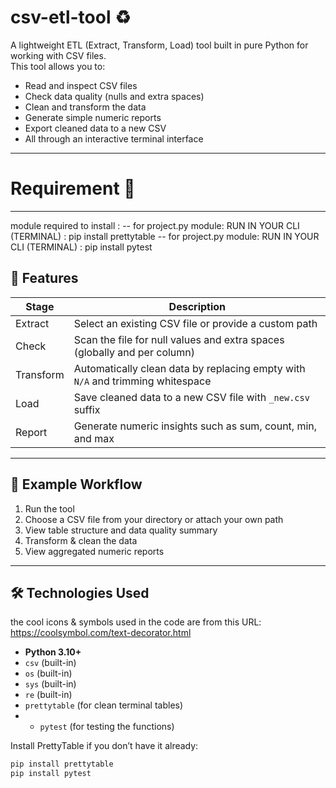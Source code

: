 # csv-etl-tool ♻️

A lightweight ETL (Extract, Transform, Load) tool built in pure Python for working with CSV files.  
This tool allows you to:
- Read and inspect CSV files
- Check data quality (nulls and extra spaces)
- Clean and transform the data
- Generate simple numeric reports
- Export cleaned data to a new CSV
- All through an interactive terminal interface

---
# Requirement 📌
-----------------------------------------------------------
module required to install :
-- for project.py module:
 RUN IN YOUR CLI (TERMINAL) : pip install prettytable
-- for project.py module:
RUN IN YOUR CLI (TERMINAL) : pip install pytest


## 🚀 Features

| Stage | Description |
|-------|-------------|
| Extract | Select an existing CSV file or provide a custom path |
| Check | Scan the file for null values and extra spaces (globally and per column) |
| Transform | Automatically clean data by replacing empty with `N/A` and trimming whitespace |
| Load | Save cleaned data to a new CSV file with `_new.csv` suffix |
| Report | Generate numeric insights such as sum, count, min, and max |

---

## 📂 Example Workflow

1. Run the tool
2. Choose a CSV file from your directory or attach your own path
3. View table structure and data quality summary
4. Transform & clean the data
5. View aggregated numeric reports

---

## 🛠️ Technologies Used
the cool icons & symbols used in the code are from this URL: https://coolsymbol.com/text-decorator.html
- **Python 3.10+**
- `csv` (built-in)
- `os` (built-in)
- `sys` (built-in)
- `re` (built-in)
- `prettytable` (for clean terminal tables)
- - `pytest` (for testing the functions)

Install PrettyTable if you don’t have it already:

```bash
pip install prettytable
pip install pytest

